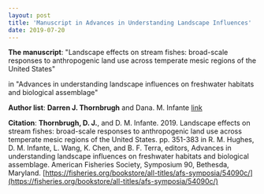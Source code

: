 ```yaml
---
layout: post
title: 'Manuscript in Advances in Understanding Landscape Influences'
date: 2019-07-20
---
```


__The manuscript__: "Landscape effects on stream fishes: broad-scale responses to anthropogenic land use across temperate mesic regions of the United States"

in "Advances in understanding landscape influences on freshwater habitats and biological assemblage" 

__Author list__: **Darren J. Thornbrugh** and Dana. M. Infante [link](https://msu.edu/~infanted/)


__Citation__: **Thornbrugh, D. J.**, and D. M. Infante. 2019. Landscape effects on stream fishes: broad-scale responses to anthropogenic land use across temperate mesic regions of the United States. pp. 351-383 in R. M. Hughes, D. M. Infante, L. Wang, K. Chen, and B. F. Terra, editors, Advances in understanding landscape influences on freshwater habitats and biological assemblage. American Fisheries Society, Symposium 90, Bethesda, Maryland. [https://fisheries.org/bookstore/all-titles/afs-symposia/54090c/](https://fisheries.org/bookstore/all-titles/afs-symposia/54090c/)